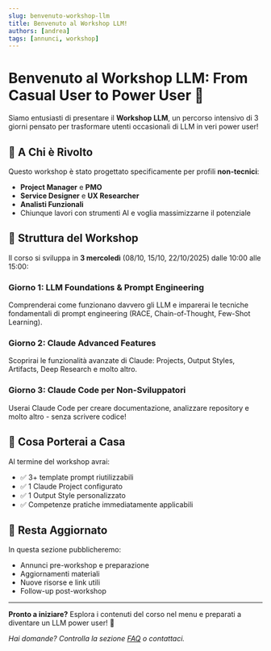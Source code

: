 ```yaml
---
slug: benvenuto-workshop-llm
title: Benvenuto al Workshop LLM!
authors: [andrea]
tags: [annunci, workshop]
---
```


# Benvenuto al Workshop LLM: From Casual User to Power User 🚀

Siamo entusiasti di presentare il **Workshop LLM**, un percorso intensivo di 3 giorni pensato per trasformare utenti occasionali di LLM in veri power user!

<!-- truncate -->

## 🎯 A Chi è Rivolto

Questo workshop è stato progettato specificamente per profili **non-tecnici**:
- **Project Manager** e **PMO**
- **Service Designer** e **UX Researcher**
- **Analisti Funzionali**
- Chiunque lavori con strumenti AI e voglia massimizzarne il potenziale

## 📅 Struttura del Workshop

Il corso si sviluppa in **3 mercoledì** (08/10, 15/10, 22/10/2025) dalle 10:00 alle 15:00:

### Giorno 1: LLM Foundations & Prompt Engineering
Comprenderai come funzionano davvero gli LLM e imparerai le tecniche fondamentali di prompt engineering (RACE, Chain-of-Thought, Few-Shot Learning).

### Giorno 2: Claude Advanced Features
Scoprirai le funzionalità avanzate di Claude: Projects, Output Styles, Artifacts, Deep Research e molto altro.

### Giorno 3: Claude Code per Non-Sviluppatori
Userai Claude Code per creare documentazione, analizzare repository e molto altro - senza scrivere codice!

## 🎁 Cosa Porterai a Casa

Al termine del workshop avrai:
- ✅ 3+ template prompt riutilizzabili
- ✅ 1 Claude Project configurato
- ✅ 1 Output Style personalizzato
- ✅ Competenze pratiche immediatamente applicabili

## 🔔 Resta Aggiornato

In questa sezione pubblicheremo:
- Annunci pre-workshop e preparazione
- Aggiornamenti materiali
- Nuove risorse e link utili
- Follow-up post-workshop

---

**Pronto a iniziare?** Esplora i contenuti del corso nel menu e preparati a diventare un LLM power user! 💪

*Hai domande? Controlla la sezione [FAQ](/risorse/faq) o contattaci.*
